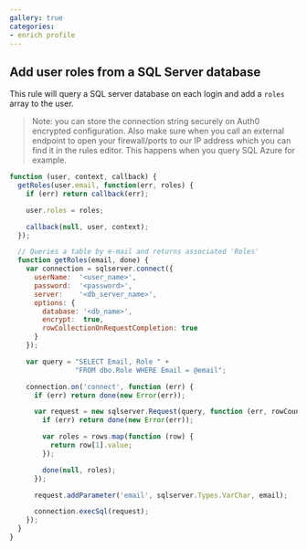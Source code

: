 ```yaml
---
gallery: true
categories:
- enrich profile
---
```

## Add user roles from a SQL Server database

This rule will query a SQL server database on each login and add a `roles` array to the user.

> Note: you can store the connection string securely on Auth0 encrypted configuration. Also make sure when you call an external endpoint to open your firewall/ports to our IP address which you can find it in the rules editor. This happens when you query SQL Azure for example.

```js
function (user, context, callback) {
  getRoles(user.email, function(err, roles) {
    if (err) return callback(err);

    user.roles = roles;

    callback(null, user, context);
  });

  // Queries a table by e-mail and returns associated 'Roles'
  function getRoles(email, done) {
    var connection = sqlserver.connect({
      userName:  '<user_name>',
      password:  '<password>',
      server:    '<db_server_name>',
      options: {
        database: '<db_name>',
        encrypt:  true,
        rowCollectionOnRequestCompletion: true
      }
    });

    var query = "SELECT Email, Role " +
                "FROM dbo.Role WHERE Email = @email";

    connection.on('connect', function (err) {
      if (err) return done(new Error(err));

      var request = new sqlserver.Request(query, function (err, rowCount, rows) {
        if (err) return done(new Error(err));

        var roles = rows.map(function (row) {
          return row[1].value;
        });

        done(null, roles);
      });

      request.addParameter('email', sqlserver.Types.VarChar, email);

      connection.execSql(request);
    });
  }
}
```
